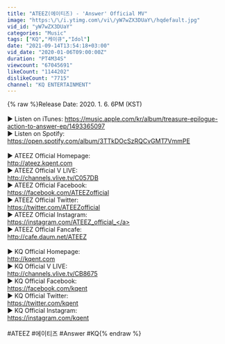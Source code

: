 ```yaml
---
title: "ATEEZ(에이티즈) - 'Answer' Official MV"
image: "https:\/\/i.ytimg.com\/vi\/yW7wZX3DUaY\/hqdefault.jpg"
vid_id: "yW7wZX3DUaY"
categories: "Music"
tags: ["KQ","케이큐","Idol"]
date: "2021-09-14T13:54:18+03:00"
vid_date: "2020-01-06T09:00:00Z"
duration: "PT4M34S"
viewcount: "67045691"
likeCount: "1144202"
dislikeCount: "7715"
channel: "KQ ENTERTAINMENT"
---
```

{% raw %}Release Date: 2020. 1. 6. 6PM (KST)<br /><br />▶ Listen on iTunes: <a rel="nofollow" target="blank" href="https://music.apple.com/kr/album/treasure-epilogue-action-to-answer-ep/1493365097">https://music.apple.com/kr/album/treasure-epilogue-action-to-answer-ep/1493365097</a><br />▶ Listen on Spotify: <a rel="nofollow" target="blank" href="https://open.spotify.com/album/3TTkDOcSzRQCvGMT7VmmPE">https://open.spotify.com/album/3TTkDOcSzRQCvGMT7VmmPE</a><br /><br />▶ ATEEZ Official Homepage:<br /><a rel="nofollow" target="blank" href="http://ateez.kqent.com">http://ateez.kqent.com</a><br />▶ ATEEZ Official V LIVE: <br /><a rel="nofollow" target="blank" href="http://channels.vlive.tv/C057DB">http://channels.vlive.tv/C057DB</a><br />▶ ATEEZ Official Facebook:<br /><a rel="nofollow" target="blank" href="https://facebook.com/ATEEZofficial">https://facebook.com/ATEEZofficial</a><br />▶ ATEEZ Official Twitter:<br /><a rel="nofollow" target="blank" href="https://twitter.com/ATEEZofficial">https://twitter.com/ATEEZofficial</a><br />▶ ATEEZ Official Instagram:<br /><a rel="nofollow" target="blank" href="https://instagram.com/ATEEZ_official_">https://instagram.com/ATEEZ_official_</a><br />▶ ATEEZ Official Fancafe:<br /><a rel="nofollow" target="blank" href="http://cafe.daum.net/ATEEZ">http://cafe.daum.net/ATEEZ</a><br /><br />▶ KQ Official Homepage: <br /><a rel="nofollow" target="blank" href="http://kqent.com">http://kqent.com</a><br />▶ KQ Official V LIVE: <br /><a rel="nofollow" target="blank" href="http://channels.vlive.tv/CB8675">http://channels.vlive.tv/CB8675</a><br />▶ KQ Official Facebook: <br /><a rel="nofollow" target="blank" href="https://facebook.com/kqent">https://facebook.com/kqent</a><br />▶ KQ Official Twitter: <br /><a rel="nofollow" target="blank" href="https://twitter.com/kqent">https://twitter.com/kqent</a><br />▶ KQ Official Instagram:<br /><a rel="nofollow" target="blank" href="https://instagram.com/kqent">https://instagram.com/kqent</a><br /><br />#ATEEZ #에이티즈 #Answer #KQ{% endraw %}
